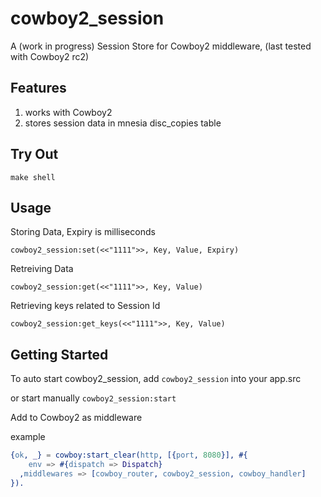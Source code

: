 cowboy2_session
=====

A (work in progress) Session Store for Cowboy2 middleware, (last tested with Cowboy2 rc2)

## Features

1. works with Cowboy2
1. stores session data in mnesia disc_copies table

## Try Out

```
make shell
```

## Usage

Storing Data, Expiry is milliseconds

```
cowboy2_session:set(<<"1111">>, Key, Value, Expiry)
```

Retreiving Data

```
cowboy2_session:get(<<"1111">>, Key, Value)
```

Retrieving keys related to Session Id

```
cowboy2_session:get_keys(<<"1111">>, Key, Value)
```

## Getting Started

To auto start cowboy2_session, add `cowboy2_session` into your app.src

or start manually `cowboy2_session:start`

Add to Cowboy2 as middleware

example

```erlang
{ok, _} = cowboy:start_clear(http, [{port, 8080}], #{
    env => #{dispatch => Dispatch}
  ,middlewares => [cowboy_router, cowboy2_session, cowboy_handler]
}).
```

